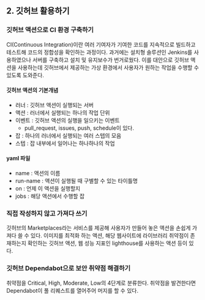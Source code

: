 ## 2. 깃허브 활용하기

### 깃허브 액션으로 CI 환경 구축하기

CI(Continuous Integration)이란 여러 기여자가 기여한 코드를 지속적으로 빌드하고 테스트해 코드의 정합성을 확인하는 과정이다.
과거에는 설치형 솔루션인 Jenkins를 사용하였으나 서버를 구축하고 설치 및 유지보수가 번거로웠다.
이를 대안으로 깃허브 액션을 사용하는데 깃허브에서 제공하는 가상 환경에서 사용자가 원하는 작업을 수행할 수 있도록 도와준다.

#### 깃허브 액션의 기본개념

- 러너 : 깃허브 액션이 실행되는 서버
- 액션 : 러너에서 실행되는 하나의 작업 단위
- 이벤트 : 깃허브 액션의 실행을 일으키는 이벤트
  - pull_request, issues, push, schedule이 있다.
- 잡 : 하나의 러너에서 실행되는 여러 스텝의 모음
- 스텝 : 잡 내부에서 일어나는 하나하나의 작업

#### yaml 파일

- name : 액션의 이름
- run-name : 액션이 실행될 때 구별할 수 있는 타이틀명
- on : 언제 이 액션을 실행할지
- jobs : 해당 액션에서 수행할 잡

### 직접 작성하지 않고 가져다 쓰기

깃허브의 Marketplaces라는 서비스를 제공해 사용자가 만들어 놓은 액션을 손쉽게 가져다 쓸 수 있다.
이미지를 최적화 하는 액션, 해당 웹사이트에 라이브러리 취약점이 존재하는지 확인하는 깃허브 액션, 웹 성능 지표인 lighthouse를 사용하는 액션 등이 있다.

### 깃허브 Dependabot으로 보안 취약점 해결하기

취약점을 Critical, High, Moderate, Low의 4단계로 분류한다.
취약점을 발견한다면 Dependabot이 풀 리퀘스트를 열어주어 머지를 할 수 있다.
